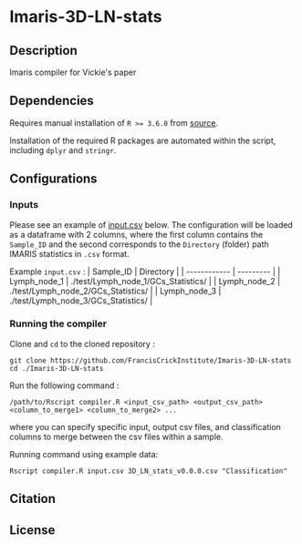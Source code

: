 # Imaris-3D-LN-stats

## Description

Imaris compiler for Vickie's paper

## Dependencies  

Requires manual installation of `R >= 3.6.0` from [source](https://cran.r-project.org/).  
  
Installation of the required R packages are automated within the script, including `dplyr` and `stringr`.

## Configurations  
  
### Inputs  

Please see an example of [input.csv](input.csv) below. The configuration will be loaded as a dataframe with 2 columns, where the first column contains the `Sample_ID` and the second corresponds to the `Directory` (folder) path IMARIS statistics in `.csv` format.  
  
Example `input.csv` :
| Sample_ID    | Directory |
| ------------ | --------- |
| Lymph_node_1 | ./test/Lymph_node_1/GCs_Statistics/ |
| Lymph_node_2 | ./test/Lymph_node_2/GCs_Statistics/ |
| Lymph_node_3 | ./test/Lymph_node_3/GCs_Statistics/ |

### Running the compiler

Clone and `cd` to the cloned repository :
```
git clone https://github.com/FrancisCrickInstitute/Imaris-3D-LN-stats
cd ./Imaris-3D-LN-stats
```

Run the following command :

```
/path/to/Rscript compiler.R <input_csv_path> <output_csv_path> <column_to_merge1> <column_to_merge2> ...
```
where you can specify specific input, output csv files, and classification columns to merge between the csv files within a sample.

Running command using example data: 

```
Rscript compiler.R input.csv 3D_LN_stats_v0.0.0.csv "Classification" 
```


## Citation



## License
